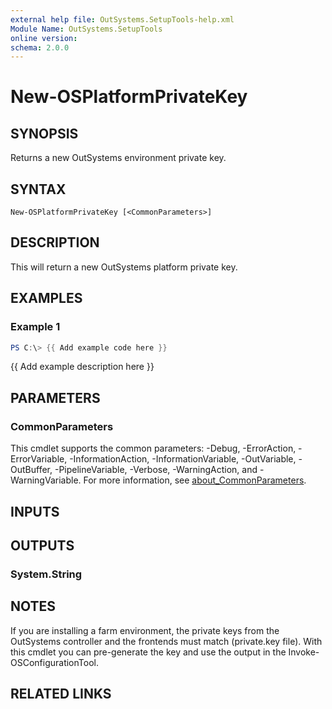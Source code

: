```yaml
---
external help file: OutSystems.SetupTools-help.xml
Module Name: OutSystems.SetupTools
online version:
schema: 2.0.0
---
```


# New-OSPlatformPrivateKey

## SYNOPSIS
Returns a new OutSystems environment private key.

## SYNTAX

```
New-OSPlatformPrivateKey [<CommonParameters>]
```

## DESCRIPTION
This will return a new OutSystems platform private key.

## EXAMPLES

### Example 1
```powershell
PS C:\> {{ Add example code here }}
```

{{ Add example description here }}

## PARAMETERS

### CommonParameters
This cmdlet supports the common parameters: -Debug, -ErrorAction, -ErrorVariable, -InformationAction, -InformationVariable, -OutVariable, -OutBuffer, -PipelineVariable, -Verbose, -WarningAction, and -WarningVariable. For more information, see [about_CommonParameters](http://go.microsoft.com/fwlink/?LinkID=113216).

## INPUTS

## OUTPUTS

### System.String
## NOTES
If you are installing a farm environment, the private keys from the OutSystems controller and the frontends must match (private.key file).
With this cmdlet you can pre-generate the key and use the output in the Invoke-OSConfigurationTool.

## RELATED LINKS
